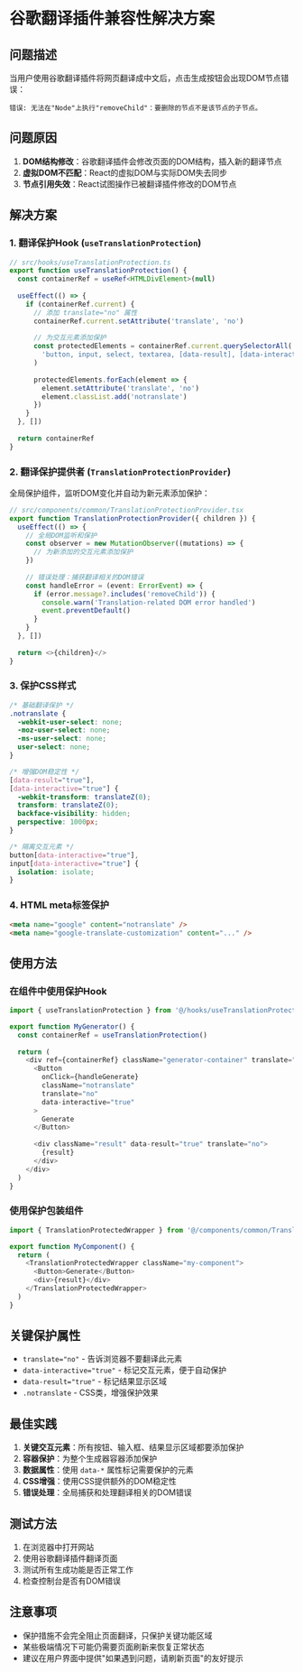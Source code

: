 # 谷歌翻译插件兼容性解决方案

## 问题描述

当用户使用谷歌翻译插件将网页翻译成中文后，点击生成按钮会出现DOM节点错误：

```
错误: 无法在"Node"上执行"removeChild"：要删除的节点不是该节点的子节点。
```

## 问题原因

1. **DOM结构修改**：谷歌翻译插件会修改页面的DOM结构，插入新的翻译节点
2. **虚拟DOM不匹配**：React的虚拟DOM与实际DOM失去同步
3. **节点引用失效**：React试图操作已被翻译插件修改的DOM节点

## 解决方案

### 1. 翻译保护Hook (`useTranslationProtection`)

```typescript
// src/hooks/useTranslationProtection.ts
export function useTranslationProtection() {
  const containerRef = useRef<HTMLDivElement>(null)
  
  useEffect(() => {
    if (containerRef.current) {
      // 添加 translate="no" 属性
      containerRef.current.setAttribute('translate', 'no')
      
      // 为交互元素添加保护
      const protectedElements = containerRef.current.querySelectorAll(
        'button, input, select, textarea, [data-result], [data-interactive]'
      )
      
      protectedElements.forEach(element => {
        element.setAttribute('translate', 'no')
        element.classList.add('notranslate')
      })
    }
  }, [])
  
  return containerRef
}
```

### 2. 翻译保护提供者 (`TranslationProtectionProvider`)

全局保护组件，监听DOM变化并自动为新元素添加保护：

```typescript
// src/components/common/TranslationProtectionProvider.tsx
export function TranslationProtectionProvider({ children }) {
  useEffect(() => {
    // 全局DOM监听和保护
    const observer = new MutationObserver((mutations) => {
      // 为新添加的交互元素添加保护
    })
    
    // 错误处理：捕获翻译相关的DOM错误
    const handleError = (event: ErrorEvent) => {
      if (error.message?.includes('removeChild')) {
        console.warn('Translation-related DOM error handled')
        event.preventDefault()
      }
    }
  }, [])
  
  return <>{children}</>
}
```

### 3. 保护CSS样式

```css
/* 基础翻译保护 */
.notranslate {
  -webkit-user-select: none;
  -moz-user-select: none;
  -ms-user-select: none;
  user-select: none;
}

/* 增强DOM稳定性 */
[data-result="true"],
[data-interactive="true"] {
  -webkit-transform: translateZ(0);
  transform: translateZ(0);
  backface-visibility: hidden;
  perspective: 1000px;
}

/* 隔离交互元素 */
button[data-interactive="true"],
input[data-interactive="true"] {
  isolation: isolate;
}
```

### 4. HTML meta标签保护

```html
<meta name="google" content="notranslate" />
<meta name="google-translate-customization" content="..." />
```

## 使用方法

### 在组件中使用保护Hook

```typescript
import { useTranslationProtection } from '@/hooks/useTranslationProtection'

export function MyGenerator() {
  const containerRef = useTranslationProtection()
  
  return (
    <div ref={containerRef} className="generator-container" translate="no">
      <Button 
        onClick={handleGenerate}
        className="notranslate"
        translate="no"
        data-interactive="true"
      >
        Generate
      </Button>
      
      <div className="result" data-result="true" translate="no">
        {result}
      </div>
    </div>
  )
}
```

### 使用保护包装组件

```typescript
import { TranslationProtectedWrapper } from '@/components/common/TranslationProtectedWrapper'

export function MyComponent() {
  return (
    <TranslationProtectedWrapper className="my-component">
      <Button>Generate</Button>
      <div>{result}</div>
    </TranslationProtectedWrapper>
  )
}
```

## 关键保护属性

- `translate="no"` - 告诉浏览器不要翻译此元素
- `data-interactive="true"` - 标记交互元素，便于自动保护
- `data-result="true"` - 标记结果显示区域
- `.notranslate` - CSS类，增强保护效果

## 最佳实践

1. **关键交互元素**：所有按钮、输入框、结果显示区域都要添加保护
2. **容器保护**：为整个生成器容器添加保护
3. **数据属性**：使用 `data-*` 属性标记需要保护的元素
4. **CSS增强**：使用CSS提供额外的DOM稳定性
5. **错误处理**：全局捕获和处理翻译相关的DOM错误

## 测试方法

1. 在浏览器中打开网站
2. 使用谷歌翻译插件翻译页面
3. 测试所有生成功能是否正常工作
4. 检查控制台是否有DOM错误

## 注意事项

- 保护措施不会完全阻止页面翻译，只保护关键功能区域
- 某些极端情况下可能仍需要页面刷新来恢复正常状态
- 建议在用户界面中提供"如果遇到问题，请刷新页面"的友好提示 